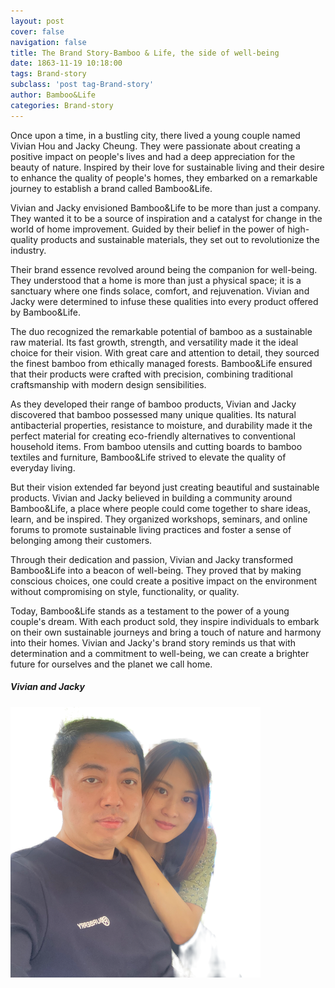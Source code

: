 ```yaml
---
layout: post
cover: false
navigation: false
title: The Brand Story-Bamboo & Life, the side of well-being
date: 1863-11-19 10:18:00
tags: Brand-story
subclass: 'post tag-Brand-story'
author: Bamboo&Life
categories: Brand-story
---
```


Once upon a time, in a bustling city, there lived a young couple named Vivian Hou and Jacky Cheung. They were passionate about creating a positive impact on people's lives and had a deep appreciation for the beauty of nature. Inspired by their love for sustainable living and their desire to enhance the quality of people's homes, they embarked on a remarkable journey to establish a brand called Bamboo&Life.

Vivian and Jacky envisioned Bamboo&Life to be more than just a company. They wanted it to be a source of inspiration and a catalyst for change in the world of home improvement. Guided by their belief in the power of high-quality products and sustainable materials, they set out to revolutionize the industry.

Their brand essence revolved around being the companion for well-being. They understood that a home is more than just a physical space; it is a sanctuary where one finds solace, comfort, and rejuvenation. Vivian and Jacky were determined to infuse these qualities into every product offered by Bamboo&Life.

The duo recognized the remarkable potential of bamboo as a sustainable raw material. Its fast growth, strength, and versatility made it the ideal choice for their vision. With great care and attention to detail, they sourced the finest bamboo from ethically managed forests. Bamboo&Life ensured that their products were crafted with precision, combining traditional craftsmanship with modern design sensibilities.

As they developed their range of bamboo products, Vivian and Jacky discovered that bamboo possessed many unique qualities. Its natural antibacterial properties, resistance to moisture, and durability made it the perfect material for creating eco-friendly alternatives to conventional household items. From bamboo utensils and cutting boards to bamboo textiles and furniture, Bamboo&Life strived to elevate the quality of everyday living.

But their vision extended far beyond just creating beautiful and sustainable products. Vivian and Jacky believed in building a community around Bamboo&Life, a place where people could come together to share ideas, learn, and be inspired. They organized workshops, seminars, and online forums to promote sustainable living practices and foster a sense of belonging among their customers.

Through their dedication and passion, Vivian and Jacky transformed Bamboo&Life into a beacon of well-being. They proved that by making conscious choices, one could create a positive impact on the environment without compromising on style, functionality, or quality.

Today, Bamboo&Life stands as a testament to the power of a young couple's dream. With each product sold, they inspire individuals to embark on their own sustainable journeys and bring a touch of nature and harmony into their homes. Vivian and Jacky's brand story reminds us that with determination and a commitment to well-being, we can create a brighter future for ourselves and the planet we call home.

<h5 id="Vivian and Jacky">Vivian and Jacky</h5>

<p><img src="assets/images/Founder-trans-small.png" alt="Test Image" /></p>
